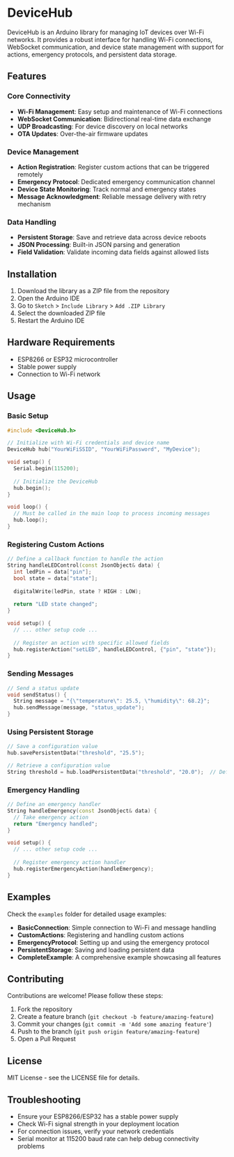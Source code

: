 # DeviceHub

DeviceHub is an Arduino library for managing IoT devices over Wi-Fi networks. It provides a robust interface for handling Wi-Fi connections, WebSocket communication, and device state management with support for actions, emergency protocols, and persistent data storage.

## Features

### Core Connectivity
- **Wi-Fi Management**: Easy setup and maintenance of Wi-Fi connections
- **WebSocket Communication**: Bidirectional real-time data exchange
- **UDP Broadcasting**: For device discovery on local networks
- **OTA Updates**: Over-the-air firmware updates

### Device Management
- **Action Registration**: Register custom actions that can be triggered remotely
- **Emergency Protocol**: Dedicated emergency communication channel
- **Device State Monitoring**: Track normal and emergency states
- **Message Acknowledgment**: Reliable message delivery with retry mechanism

### Data Handling
- **Persistent Storage**: Save and retrieve data across device reboots
- **JSON Processing**: Built-in JSON parsing and generation
- **Field Validation**: Validate incoming data fields against allowed lists

## Installation

1. Download the library as a ZIP file from the repository
2. Open the Arduino IDE
3. Go to `Sketch` > `Include Library` > `Add .ZIP Library`
4. Select the downloaded ZIP file
5. Restart the Arduino IDE

## Hardware Requirements

- ESP8266 or ESP32 microcontroller
- Stable power supply
- Connection to Wi-Fi network

## Usage

### Basic Setup

```cpp
#include <DeviceHub.h>

// Initialize with Wi-Fi credentials and device name
DeviceHub hub("YourWiFiSSID", "YourWiFiPassword", "MyDevice");

void setup() {
  Serial.begin(115200);
  
  // Initialize the DeviceHub
  hub.begin();
}

void loop() {
  // Must be called in the main loop to process incoming messages
  hub.loop();
}
```

### Registering Custom Actions

```cpp
// Define a callback function to handle the action
String handleLEDControl(const JsonObject& data) {
  int ledPin = data["pin"];
  bool state = data["state"];
  
  digitalWrite(ledPin, state ? HIGH : LOW);
  
  return "LED state changed";
}

void setup() {
  // ... other setup code ...
  
  // Register an action with specific allowed fields
  hub.registerAction("setLED", handleLEDControl, {"pin", "state"});
}
```

### Sending Messages

```cpp
// Send a status update
void sendStatus() {
  String message = "{\"temperature\": 25.5, \"humidity\": 68.2}";
  hub.sendMessage(message, "status_update");
}
```

### Using Persistent Storage

```cpp
// Save a configuration value
hub.savePersistentData("threshold", "25.5");

// Retrieve a configuration value
String threshold = hub.loadPersistentData("threshold", "20.0");  // Default is "20.0"
```

### Emergency Handling

```cpp
// Define an emergency handler
String handleEmergency(const JsonObject& data) {
  // Take emergency action
  return "Emergency handled";
}

void setup() {
  // ... other setup code ...
  
  // Register emergency action handler
  hub.registerEmergencyAction(handleEmergency);
}
```

## Examples

Check the `examples` folder for detailed usage examples:

- **BasicConnection**: Simple connection to Wi-Fi and message handling
- **CustomActions**: Registering and handling custom actions
- **EmergencyProtocol**: Setting up and using the emergency protocol
- **PersistentStorage**: Saving and loading persistent data
- **CompleteExample**: A comprehensive example showcasing all features

## Contributing

Contributions are welcome! Please follow these steps:

1. Fork the repository
2. Create a feature branch (`git checkout -b feature/amazing-feature`)
3. Commit your changes (`git commit -m 'Add some amazing feature'`)
4. Push to the branch (`git push origin feature/amazing-feature`)
5. Open a Pull Request

## License

MIT License - see the LICENSE file for details.

## Troubleshooting

- Ensure your ESP8266/ESP32 has a stable power supply
- Check Wi-Fi signal strength in your deployment location
- For connection issues, verify your network credentials
- Serial monitor at 115200 baud rate can help debug connectivity problems
